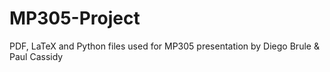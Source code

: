 # MP305-Project

PDF, LaTeX and Python files used for MP305 presentation by Diego Brule & Paul Cassidy
